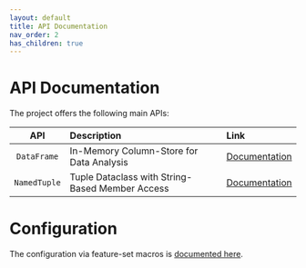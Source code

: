 ```yaml
---
layout: default
title: API Documentation
nav_order: 2
has_children: true
---
```


# API Documentation

The project offers the following main APIs:

| API | Description | Link |
|:---:|:------------|:-----|
| `DataFrame` | In-Memory Column-Store for Data Analysis | [Documentation](dataframe.md) |
| `NamedTuple` | Tuple Dataclass with String-Based Member Access | [Documentation](namedtuple.md) |

# Configuration

The configuration via feature-set macros is [documented here](config.md).